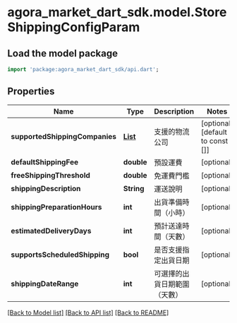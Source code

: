 # agora_market_dart_sdk.model.StoreShippingConfigParam

## Load the model package
```dart
import 'package:agora_market_dart_sdk/api.dart';
```

## Properties
Name | Type | Description | Notes
------------ | ------------- | ------------- | -------------
**supportedShippingCompanies** | [**List<ShippingCompanyEnum>**](ShippingCompanyEnum.md) | 支援的物流公司 | [optional] [default to const []]
**defaultShippingFee** | **double** | 預設運費 | [optional] 
**freeShippingThreshold** | **double** | 免運費門檻 | [optional] 
**shippingDescription** | **String** | 運送說明 | [optional] 
**shippingPreparationHours** | **int** | 出貨準備時間（小時） | [optional] 
**estimatedDeliveryDays** | **int** | 預計送達時間（天數） | [optional] 
**supportsScheduledShipping** | **bool** | 是否支援指定出貨日期 | [optional] 
**shippingDateRange** | **int** | 可選擇的出貨日期範圍（天數） | [optional] 

[[Back to Model list]](../README.md#documentation-for-models) [[Back to API list]](../README.md#documentation-for-api-endpoints) [[Back to README]](../README.md)


